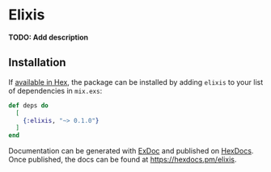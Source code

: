 # Elixis

**TODO: Add description**

## Installation

If [available in Hex](https://hex.pm/docs/publish), the package can be installed
by adding `elixis` to your list of dependencies in `mix.exs`:

```elixir
def deps do
  [
    {:elixis, "~> 0.1.0"}
  ]
end
```

Documentation can be generated with [ExDoc](https://github.com/elixir-lang/ex_doc)
and published on [HexDocs](https://hexdocs.pm). Once published, the docs can
be found at <https://hexdocs.pm/elixis>.

